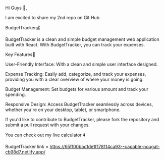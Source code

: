 Hi Guys 👋,

I am excited to share my 2nd repo on Git Hub.

BudgetTracker💰

BudgetTracker is a clean and simple budget management web application built with React. With BudgetTracker, you can track your expenses.

Key Features🌟

User-Friendly Interface: With a clean and simple user interface designed.

Expense Tracking: Easily add, categorize, and track your expenses, providing you with a clear overview of where your money is going.

Budget Management: Set budgets for various amount and track your spending.

Responsive Design: Access BudgetTracker seamlessly across devices, whether you're on your desktop, tablet, or smartphone.

If you'd like to contribute to BudgetTracker, please fork the repository and submit a pull request with your changes.

You can check out my live calculator ⬇️

BudgetTracker link = https://65ff00bac1de1f178114ca93--capable-nougat-cb98d7.netlify.app/

